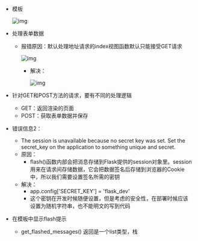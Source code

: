 - 模板

  ![img](https://img.mubu.com/document_image/b7196437-e98c-422c-b87a-940d0c2f83c2-2795891.jpg)

- 处理表单数据

  - 报错原因：默认处理地址请求的index视图函数默认只能接受GET请求

    ![img](https://img.mubu.com/document_image/eb801e2f-3243-4be2-bec4-6bbce85173d6-2795891.jpg)

    - 解决：

      ![img](https://img.mubu.com/document_image/21f6659f-b9b9-4667-adea-bb3d65fac0b9-2795891.jpg)

- 针对GET和POST方法的请求，要有不同的处理逻辑

  - GET：返回渲染的页面
  - POST：获取表单数据并保存

- 错误信息2：

  - The session is unavailable because no secret key was set. Set the secret_key on the application to something unique and secret.
  - 原因：
    - flash()函数内部会把消息存储到Flask提供的session对象里。session用来在请求间存储数据，它会把数据签名后存储到浏览器的Cookie中，所以我们需要设置签名所需的密钥
  - 解决：
    - app.config['SECRET_KEY'] = 'flask_dev'
    - 这个密钥在开发时候随便设置，但是考虑的安全性，在部署时候应该设置为随机字符串，也不能明文的写到代码

- 在模板中显示flash提示

  - get_flashed_messages() 返回是一个list类型，栈